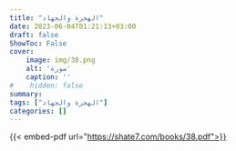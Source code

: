 ```yaml
---
title: "الهجرة والجهاد"
date: 2023-06-04T01:21:13+03:00
draft: false
ShowToc: False
cover:
    image: img/38.png
    alt: 'صورة'
    caption: ''
#    hidden: false
summary: 
tags: ["الهجرة والجهاد"]
categories: []
---
```

{{< embed-pdf url="https://shate7.com/books/38.pdf">}}


